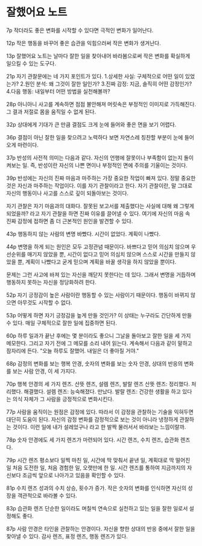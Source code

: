 # 잘했어요 노트

7p
작더라도 좋은 변화를 시작할 수 있다면 극적인 변화가 일어난다.

12p
작은 행동을 바꾸어 좋은 습관을 익힘으러써 작은 변화가 생겨난다.

13p
잘했어요 노트는 날마다 잘한 일을 찾아내어 바라봄으로써 작은 변화를 확실하게 일으킬 수 있는 도구다.

21p
자기 관찰문에는 네 가지 포인트가 있다.
1.상세한 사실: 구체적으로 어떤 일이 있었는가?
2.원인 분석: 왜 그것이 잘한 일인가?
3.진짜 감정: 지금, 솔직히 어떤 감정인가?
4.다음 행동: 내일부터 어떤 방법을 실천해볼까?

28p
아니아니 사고를 계속하면 점점 불안해져 머릿속은 부정적인 이미지로 가득해진다. 그 결과 저절로 몸을 움직일 수 없게 된다.

32p
상대에게 기대가 큰 만큼 결점도 크게 눈에 들어와 좋은 면을 보기 어렵다.

36p
결점이 아닌 잘한 일을 찾으려고 노력하다 보면 자연스레 칭찬할 부분이 눈에 들어오게 마련이다.

37p
반성의 사전적 의미는 다음과 같다.
자신의 언행에 잘못이나 부족함이 없는지 돌이켜보는 일.
즉, 반성이란 자신의 나쁜 면이나 부정적인 면에 주의를 기울이는 것이다.

39p
반성에는 자신의 진짜 마음과 마주하는 가장 중요한 작업이 빠져 있다. 정말 중요한 것은 자신과 마주하는 작업이다. 이를 자기 관찰이라고 한다.
자기 관찰이란, 말 그대로 자신의 행동이나 사고를 스스로 깊이 되돌아보는 것이다.

자기 관찰은 자기 마음과의 대화다. 잘못된 보고서를 제출했다는 사실에 대해 왜 그렇게 되었을까? 라고 자기 관찰을 하면 진짜 이유를 끌어낼 수 있다. 여기에 자신의 마음 속 진짜 감정에 접하면 좀 더 근본적인 원인을 발견할 수 있다.

43p
행동하지 않는 사람의 변명
바빴다. 시간이 없었다. 계획이 나빴다.

44p
변명을 하게 되는 원인은 모두 고정관념 때문이다. 바쁘다고 믿어 의심치 않으며 우선순위를 매기지 않았을 뿐, 시간이 없다고 믿어 의심치 않으며 스스로 시간을 만들지 않았을 뿐, 계획이 나빴다고 굳게 믿으며 계획을 바꿀 생각을 하지 않았을 뿐이다.

문제는 그런 사고에 바져 있는 자신을 깨닫지 못한다는 데 있다. 그래서 변명을 거듭하며 행동하지 못하는 자신을 정당화하려 한다.

52p
자기 긍정감이 높은 사람이란 행동할 수 있는 사람이기 때문이다. 행동이 바뀌지 않으면 아무것도 시작할 수 없다.

53p
어떻게 하면 자기 긍정감을 높게 만들 것인가? 이 상태는 누구라도 간단하게 만들 수 있다. 매일 구체적으로 잘한 일에 집중하면 된다.

60p
하루 일과가 끝난 후에는 몇 분이라도 좋으니 그날을 돌아보고 잘한 일을 세 가지 메모한다. 그리고 자기 전에 그 메모를 소리 내어 읽는다. 계속해서 다음과 같이 말하고 잠자리에 든다. "오늘 하루도 잘했어. 내일은 더 좋아질 거야."

68p
감정의 변화를 보는 행복 안경, 숫자의 변화를 보는 숫자 안경, 상대의 반응의 변화를 보는 사람 안경, 이 세 가지다.

70p
행복 안경의 세 가지 렌즈. 산뜻 렌즈, 설렘 렌즈, 발랄 렌즈
산뜻 렌즈: 정리했다. 처리했다. 해결했다.
설렘 렌즈: 능숙해졌다. 만났다.
발랄 렌즈: 건강한 생활을 하고 있다는 의식 자체가 그 사람을 긍정적으로 변화시킨다.

77p
사람을 움직이는 원점은 감정에 있다. 따라서 이 감정을 관찰하는 기술을 익혀두면 대단히 도움이 된다.
자신의 감정 변화를 감정적으로 보는 것이 아니라 냉정하게 관찰하는 것이다.
이런 일에 내가 설레었구나 라고 한 발짝 물러서서 바라보는 느낌이랄까.

78p
숫자 안경에도 세 가지 렌즈가 마련되어 있다.
시간 렌즈, 수치 렌즈, 습관화 렌즈다.

79p
시간 렌즈
평소보다 일찍 마친 일, 시간에 딱 맞춰서 끝낸 일, 계획대로 딱 떨어진 일
처음 도전한 일, 처음 경험한 일, 오랫만에 한 일.
시간 렌즈를 통하여 지금까지의 자신보다 조금씩 앞으로 나아가고 있음을 확인할 수 있다.

81p
수치 렌즈
성과의 수치 상승, 횟수가 증가.
작은 숫자의 변화를 인식하면 자신의 성장을 객관적으로 바라볼 수 있다.

83p
습관화 렌즈
단순한 일이라도 며칠씩 연속으로 실천하고 있는 일을 잘한 일로서 설정해도 좋다.

87p
사람 안경은 타인을 관찰하는 안경이다. 자신을 향한 상대의 반응 중에서 잘한 일을 찾아낼 수 있다.
감사 렌즈, 표정 렌즈, 행동 렌즈가 있다.
